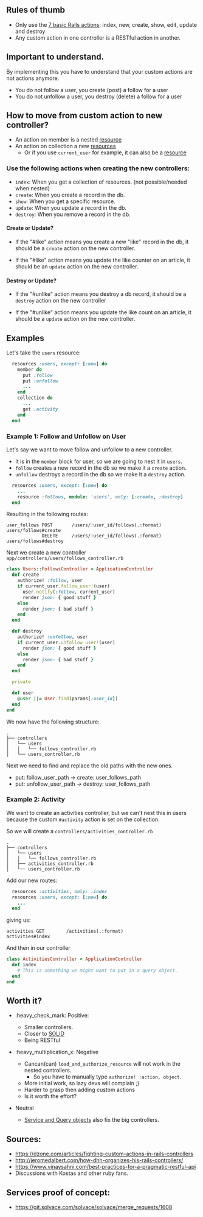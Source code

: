 ## Rules of thumb
- Only use the [7 basic Rails actions](https://guides.rubyonrails.org/routing.html#crud-verbs-and-actions): index, new, create, show, edit, update and destroy
- Any custom action in one controller is a RESTful action in another.

## Important to understand.
By implementing this you have to understand that your custom actions are not actions anymore.
- You do not follow a user, you create (post) a follow for a user
- You do not unfollow a user, you destroy (delete) a follow for a user

## How to move from custom action to new controller?
- An action on member is a nested [resource](https://guides.rubyonrails.org/routing.html#singular-resources)
- An action on collection a new [resources](https://guides.rubyonrails.org/routing.html#resources-on-the-web)
  - Or if you use `current_user` for example, it can also be a [resource](https://guides.rubyonrails.org/routing.html#singular-resources)

### Use the following actions when creating the new controllers:
  - `index`: When you get a collection of resources. (not possible/needed when nested)
  - `create`: When you create a record in the db.
  - `show`: When you get a specific resource.
  - `update`: When you update a record in the db.
  - `destroy`: When you remove a record in the db.

#### Create or Update?
- If the "#like" action means you create a new "like" record in the db, it should be
a `create` action on the new controller.

- If the "#like" action means you update the like counter on an article, it should be an `update` action on the
new controller.

#### Destroy or Update?
- If the "#unlike" action means you destroy a db record, it should be a `destroy` action
on the new controller

- If the "#unlike" action means you update the like count on an article, it should be a `update` action on the
new controller.

## Examples
Let's take the `users` resource:
```ruby
  resources :users, except: [:new] do
    member do
      put :follow
      put :unfollow
      ...
    end
    collection do
      ...
      get :activity
    end
  end
```

### Example 1: Follow and Unfollow on User
Let's say we want to move follow and unfollow to a new controller.
- It is in the `member` block for user, so we are going to nest it in `users`.
- `follow` creates a new record in the db so we make it a `create` action.
- `unfollow` destroys a record in the db so we make it a `destroy` action.
```ruby
  resources :users, except: [:new] do
    ...
    resource :follows, module: 'users', only: [:create, :destroy]
  end
```

Resulting in the following routes:
```batch
user_follows POST       /users/:user_id/follows(.:format)     users/follows#create
             DELETE     /users/:user_id/follows(.:format)     users/follows#destroy
```

Next we create a new controller `app/controllers/users/follows_controller.rb`
```ruby
class Users::FollowsController < ApplicationController
  def create
    authorize! :follow, user
    if current_user.follow_user!(user)
      user.notify(:follow, current_user)
      render json: { good stuff }
    else
      render json: { bad stuff }
    end
  end

  def destroy
    authorize! :unfollow, user
    if current_user.unfollow_user!(user)
      render json: { good stuff }
    else
      render json: { bad stuff }
    end
  end

  private

  def user
    @user ||= User.find(params[:user_id])
  end
end
```

We now have the following structure:
```
.
├── controllers
│   └── users
│   │   └── follows_controller.rb
│   └── users_controller.rb
```

Next we need to find and replace the old paths with the new ones.
- put: follow_user_path -> create: user_follows_path
- put: unfollow_user_path -> destroy: user_follows_path

### Example 2: Activity
We want to create an activities controller, but we can't nest this in users because the custom `#activity` action is set on the collection.

So we will create a `controllers/activities_controller.rb`
```
.
├── controllers
│   └── users
│   │   └── follows_controller.rb
│   ├── activities_controller.rb
│   └── users_controller.rb

```

Add our new routes:
```ruby
  resources :activities, only: :index
  resources :users, except: [:new] do
    ...
  end
```
giving us:
```
activities GET        /activities(.:format)            activities#index
```

And then in our controller
```ruby
class ActivitiesController < ApplicationController
  def index
    # This is something we might want to put in a query object.
  end
end
```

## Worth it?
- :heavy\_check\_mark: Positive:
  - Smaller controllers.
  - Closer to [SOLID](https://en.wikipedia.org/wiki/SOLID)
  - Being RESTful

- :heavy\_multiplication\_x: Negative
  - Cancan(can) `load_and_authorize_resource` will not work in the nested controllers.
    - So you have to manually type `authorize! :action, object`.
  - More initial work, so lazy devs will complain ;)
  - Harder to grasp then adding custom actions
  - Is it worth the effort?

- Neutral
  - [Service and Query objects](https://codeclimate.com/blog/7-ways-to-decompose-fat-activerecord-models/) also fix the big controllers.

## Sources:
- https://dzone.com/articles/fighting-custom-actions-in-rails-controllers
- http://jeromedalbert.com/how-dhh-organizes-his-rails-controllers/
- https://www.vinaysahni.com/best-practices-for-a-pragmatic-restful-api
- Discussions with Kostas and other ruby fans.

## Services proof of concept:
- https://git.solvace.com/solvace/solvace/merge_requests/1608
